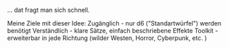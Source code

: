 ... dat fragt man sich schnell. 

Meine Ziele mit dieser Idee: 
Zugänglich - nur d6 ("Standartwürfel") werden benötigt 
Verständlich - klare Sätze, einfach beschriebene Effekte
Toolkit - erweiterbar in jede Richtung (wilder Westen, Horror, Cyberpunk, etc. )
